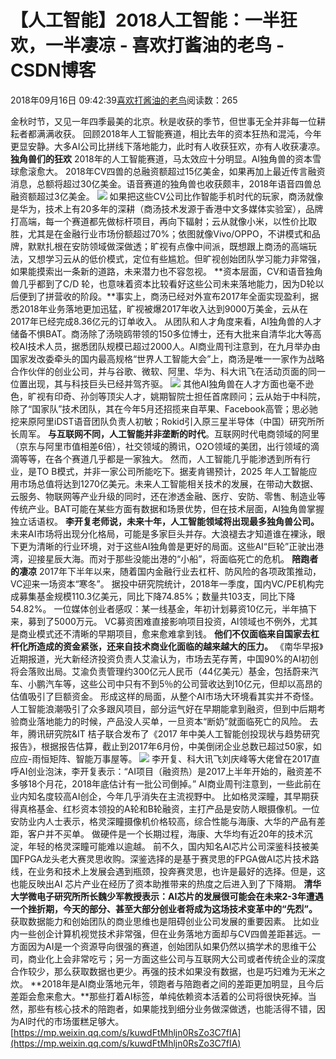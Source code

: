 
# 【人工智能】2018人工智能：一半狂欢，一半凄凉 - 喜欢打酱油的老鸟 - CSDN博客


2018年09月16日 09:42:39[喜欢打酱油的老鸟](https://me.csdn.net/weixin_42137700)阅读数：265


金秋时节，又见一年四季最美的北京。秋是收获的季节，但世事无全并非每一位耕耘者都满满收获。
回顾2018年人工智能赛道，相比去年的资本狂热和混沌，今年更显安静。大多AI公司比拼线下落地能力，此时有人收获狂欢，亦有人收获凄凉。
**独角兽们的狂欢**
2018年的人工智能赛道，马太效应十分明显。AI独角兽的资本雪球愈滚愈大。
2018年CV四兽的总融资额超过15亿美金，如果再加上最近传言融资消息，总额将超过30亿美金。语音赛道的独角兽也收获颇丰，2018年语音四兽总融资额超过3亿美金。
![](https://img-blog.csdn.net/20180916094121180?watermark/2/text/aHR0cHM6Ly9ibG9nLmNzZG4ubmV0L3dlaXhpbl80MjEzNzcwMA==/font/5a6L5L2T/fontsize/400/fill/I0JBQkFCMA==/dissolve/70)
如果把这些CV公司比作智能手机时代的玩家，商汤就像是华为，技术上有20多年的深耕（商汤技术发源于香港中文多媒体实验室），品牌打高端，每一个赛道都先做标杆项目，再向下辐射；云从就像小米，以性价比取胜，尤其是在金融行业市场份额超过70%；依图就像Vivo/OPPO，不讲模式和品牌，默默扎根在安防领域做深做透；旷视有点像中间派，既想跟上商汤的高端玩法，又想学习云从的低价模式，定位有些尴尬。但旷视创始团队学习能力非常强，如果能摸索出一条新的道路，未来潜力也不容忽视。
**资本层面，CV和语音独角兽几乎都到了C/D 轮，也意味着资本比较看好这些公司未来落地能力，因为D轮以后便到了拼营收的阶段。**事实上，商汤已经对外宣布2017年全面实现盈利，据悉2018年业务落地更加迅猛，旷视被爆2017年收入达到9000万美金，云从在2017年已经完成8.36亿元的订单收入。
从团队和人才角度来看，AI独角兽的人才储备不惧BAT。商汤除了汤晓鸥带领的150多位博士，还有大批来自清华北大等高校AI技术人员，据悉团队规模已超过2000人。AI商业周刊注意到，在九月举办由国家发改委牵头的国内最高规格“世界人工智能大会”上，商汤是唯一一家作为战略合作伙伴的创业公司，并与谷歌、微软、阿里、华为、科大讯飞在活动页面的同一位置出现，其与科技巨头已经并驾齐驱。
![](https://img-blog.csdn.net/20180916094143856?watermark/2/text/aHR0cHM6Ly9ibG9nLmNzZG4ubmV0L3dlaXhpbl80MjEzNzcwMA==/font/5a6L5L2T/fontsize/400/fill/I0JBQkFCMA==/dissolve/70)
其他AI独角兽在人才方面也毫不逊色，旷视有印奇、孙剑等顶尖人才，姚期智院士担任首席顾问；云从始于中科院，除了“国家队”技术团队，其在今年5月还招揽来自苹果、Facebook高管；思必驰挖来原阿里iDST语音团队负责人初敏；Rokid引入原三星半导体（中国）研究所所长周军。
**与互联网不同，人工智能并非垄断的时代**。互联网时代电商领域的阿里（京东与阿里市值相差6倍），社交领域的腾讯，O2O领域的美团，出行领域的滴滴等等，在各个赛道几乎都是一家独大。
然而，人工智能几乎能渗透到所有行业，是TO B模式，并非一家公司所能吃下。据麦肯锡预计，2025 年人工智能应用市场总值将达到1270亿美元。未来人工智能相关技术的发展，在带动大数据、云服务、物联网等产业升级的同时，还在渗透金融、医疗、安防、零售、制造业等传统产业。BAT可能在某些方面有数据和场景优势，但在技术层面，AI独角兽掌握独立话语权。
**李开复老师说，未来十年，人工智能领域将出现最多独角兽公司。**
未来AI市场将出现分化格局，可能是多家巨头并存。大浪褪去才知道谁在裸泳，眼下更为清晰的行业环境，对于这些AI独角兽是更好的局面。这些AI“巨轮”正驶出港湾，迎接星辰大海。而对于那些没能出港的“小船”，将面临死亡的危机。
**陪跑者的凄凉**
2017年下半年以来，随着国内金融行业去杠杆、防风险的各项政策推动，VC迎来一场资本“寒冬”。
据投中研究院统计，2018年一季度，国内VC/PE机构完成募集基金规模110.3亿美元，同比下降74.85%；数量共103支，同比下降54.82%。
一位媒体创业者感叹：某一线基金，年初计划募资10亿元，半年搞下来，募到了5000万元。
VC募资困难直接影响项目投资，AI领域也不例外，尤其是商业模式还不清晰的早期项目，愈来愈难拿到钱。
**他们不仅面临来自国家去杠杆化所造成的资金紧张，还来自技术商业化面临的越来越大的压力。**
《南华早报》近期报道，光大新经济投资负责人艾渝认为，市场去芜存菁，中国90%的AI初创将会落败出局。艾渝负责管理约300亿元人民币（44亿美元）基金，包括蔚来汽车、小鹏汽车等，这些公司中只有不到5％的公司营收达到10亿元，但却以高昂的估值吸引了巨额资金。
形成这样的局面，从整个AI市场大环境看其实并不奇怪。人工智能浪潮吸引了众多跟风项目，部分运气好在早期能拿到融资，但到中后期考验商业落地能力的时候，产品没人买单，一旦资本“断奶”就面临死亡的风险。
去年，腾讯研究院&IT 桔子联合发布了《2017 年中美人工智能创投现状与趋势研究报告》，根据报告估算，截止到2017年6月份，中美倒闭企业总数已超过50家，如应应-雨恒矩阵、智能万事屋等。
![](https://img-blog.csdn.net/20180916094227795?watermark/2/text/aHR0cHM6Ly9ibG9nLmNzZG4ubmV0L3dlaXhpbl80MjEzNzcwMA==/font/5a6L5L2T/fontsize/400/fill/I0JBQkFCMA==/dissolve/70)
李开复、科大讯飞刘庆峰等大佬曾在2017直呼AI创业泡沫，李开复表示：“AI项目（融资热）是2017上半年开始的，融资差不多够18个月花，2018年底估计有一批公司倒掉。”
AI商业周刊注意到，一些此前在业内知名度较高AI创企，今年几乎消失在主流视野中。
比如格灵深瞳，其早期获得真格基金、红杉资本领投的A轮和B轮融资，主打产品是安防人眼摄像机。一位安防业内人士表示，格灵深瞳摄像机价格较高，综合性能与海康、大华的产品有差距，客户并不买单。
做硬件是一个长期过程，海康、大华均有近20年的技术沉淀，年轻的格灵深瞳可能难以逾越。
前不久，国内知名AI芯片公司深鉴科技被美国FPGA龙头老大赛灵思收购。深鉴选择的是基于赛灵思的FPGA做AI芯片技术路线，在业务和技术上发展会遇到瓶颈，投奔赛灵思，也许是最好的选择。但是，这也能反映出AI 芯片产业在经历了资本助推带来的热度之后进入到了下降期。
**清华大学微电子研究所所长魏少军教授表示：AI芯片的发展很可能会在未来2-3年遭遇一个挫折期，今天的部分、甚至大部分创业者将成为这场技术变革中的“先烈”。**
获取数据能力和创始团队的商业思维也是阻碍创业公司发展的重要因素。
比如业内一些创企计算机视觉技术非常强，但在业务落地方面却与CV四兽差距甚远。一方面因为AI是一个资源导向很强的赛道，创始团队如果仍然以搞学术的思维干公司，商业化上会非常吃亏；另一方面这些公司与互联网大公司或者传统企业的深度合作较少，那么获取数据也更少。再强的技术如果没有数据，也是巧妇难为无米之炊。
**2018年是AI商业落地元年，领跑者与陪跑者之间的差距更加明显，且今后差距会愈来愈大。**那些打着AI标签，单纯依赖资本活着的公司将很快死掉。当然，那些有核心技术的陪跑者，如果能找到细分业务做深做透，也能活得不错，因为AI时代的市场蛋糕足够大。
[https://mp.weixin.qq.com/s/kuwdFtMhljn0RsZo3C7fIA](https://mp.weixin.qq.com/s/kuwdFtMhljn0RsZo3C7fIA)

